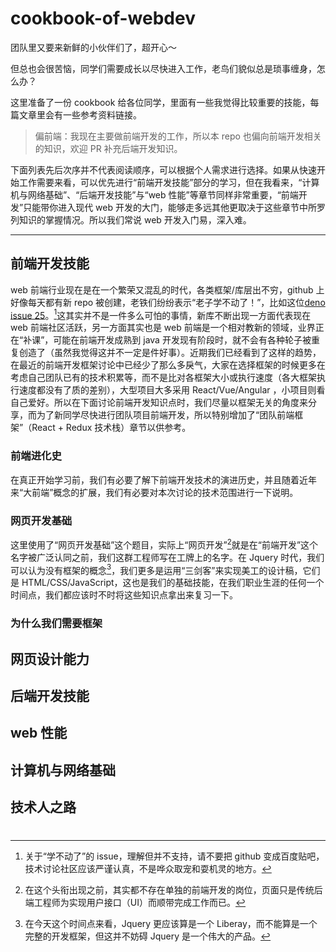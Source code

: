# cookbook-of-webdev
团队里又要来新鲜的小伙伴们了，超开心～ 

但总也会很苦恼，同学们需要成长以尽快进入工作，老鸟们貌似总是琐事缠身，怎么办？

这里准备了一份 cookbook 给各位同学，里面有一些我觉得比较重要的技能，每篇文章里会有一些参考资料链接。

> 偏前端：我现在主要做前端开发的工作，所以本 repo 也偏向前端开发相关的知识，欢迎 PR 补充后端开发知识。

下面列表先后次序并不代表阅读顺序，可以根据个人需求进行选择。如果从快速开始工作需要来看，可以优先进行“前端开发技能”部分的学习，但在我看来，“计算机与网络基础”、“后端开发技能”与“web 性能”等章节同样非常重要，“前端开发”只能带你进入现代 web 开发的大门，能够走多远其他更取决于这些章节中所罗列知识的掌握情况。所以我们常说 web 开发入门易，深入难。

------

## 前端开发技能

web 前端行业现在是在一个繁荣又混乱的时代，各类框架/库层出不穷，github 上好像每天都有新 repo 被创建，老铁们纷纷表示“老子学不动了！”，比如这位[deno issue 25](https://github.com/ry/deno/issues/25)。[^1]这其实并不是一件多么可怕的事情，新库不断出现一方面代表现在 web 前端社区活跃，另一方面其实也是 web 前端是一个相对教新的领域，业界正在“补课”，可能在前端开发成熟到 java 开发现有阶段时，就不会有各种轮子被重复创造了（虽然我觉得这并不一定是件好事）。近期我们已经看到了这样的趋势，在最近的前端开发框架讨论中已经少了那么多戾气，大家在选择框架的时候更多在考虑自己团队已有的技术积累等，而不是比对各框架大小或执行速度（各大框架执行速度都没有了质的差别），大型项目大多采用 React/Vue/Angular ，小项目则看自己爱好。所以在下面讨论前端开发知识点时，我们尽量以框架无关的角度来分享，而为了新同学尽快进行团队项目前端开发，所以特别增加了“团队前端框架”（React + Redux 技术栈）章节以供参考。

[^1]: 关于“学不动了”的 issue，理解但并不支持，请不要把 github 变成百度贴吧，技术讨论社区应该严谨认真，不是哗众取宠和耍机灵的地方。

### 前端进化史

在真正开始学习前，我们有必要了解下前端开发技术的演进历史，并且随着近年来“大前端”概念的扩展，我们有必要对本次讨论的技术范围进行一下说明。

### 网页开发基础

这里使用了“网页开发基础”这个题目，实际上“网页开发”[^2]就是在“前端开发”这个名字被广泛认同之前，我们这群工程师写在工牌上的名字。在 Jquery 时代，我们可以认为没有框架的概念[^3]，我们更多是运用“三剑客”来实现美工的设计稿，它们是 HTML/CSS/JavaScript，这也是我们的基础技能，在我们职业生涯的任何一个时间点，我们都应该时不时将这些知识点拿出来复习一下。

[^2]: 在这个头衔出现之前，其实都不存在单独的前端开发的岗位，页面只是传统后端工程师为实现用户接口（UI）而顺带完成工作而已。
[^3]: 在今天这个时间点来看，Jquery 更应该算是一个 Liberay，而不能算是一个完整的开发框架，但这并不妨碍 Jquery 是一个伟大的产品。



### 为什么我们需要框架



## 网页设计能力

## 后端开发技能

## web 性能

## 计算机与网络基础

## 技术人之路



# 